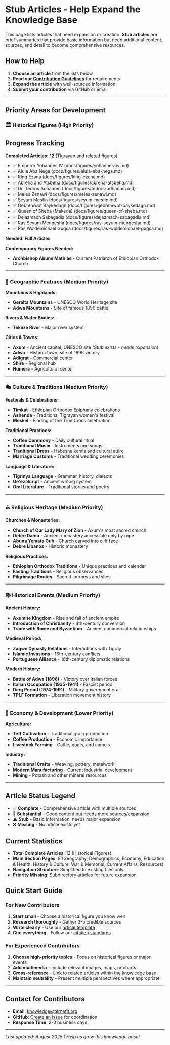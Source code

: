# Stub Articles - Help Expand the Knowledge Base

This page lists articles that need expansion or creation. **Stub articles** are brief summaries that provide basic information but need additional content, sources, and detail to become comprehensive resources.

## How to Help

1. **Choose an article** from the lists below
2. **Read our [Contribution Guidelines](contribute.md)** for requirements
3. **Expand the article** with well-sourced information
4. **Submit your contribution** via GitHub or email

---

## Priority Areas for Development

### 🏛️ Historical Figures (High Priority)

## Progress Tracking

**Completed Articles: 12** (Tigrayan and related figures)

- ✅ Emperor Yohannes IV (docs/figures/yohannes-iv.md)
- ✅ Alula Aba Nega (docs/figures/alula-aba-nega.md)
- ✅ King Ezana (docs/figures/king-ezana.md)
- ✅ Abreha and Atsbeha (docs/figures/abreha-atsbeha.md)
- ✅ Dr. Tedros Adhanom (docs/figures/tedros-adhanom.md)
- ✅ Meles Zenawi (docs/figures/meles-zenawi.md)
- ✅ Seyum Mesfin (docs/figures/seyum-mesfin.md)
- ✅ Gebrehiwot Baykedagn (docs/figures/gebrehiwot-baykedagn.md)
- ✅ Queen of Sheba (Makeda) (docs/figures/queen-of-sheba.md)
- ✅ Dejazmach Sabagadis (docs/figures/dejazmach-sabagadis.md)
- ✅ Ras Seyum Mengesha (docs/figures/ras-seyum-mengesha.md)
- ✅ Ras Woldemichael Gugsa (docs/figures/ras-woldemichael-gugsa.md)

**Needed: Full Articles**

**Contemporary Figures Needed:**

- **Archbishop Abune Mathias** - Current Patriarch of Ethiopian Orthodox Church

---

### 📍 Geographic Features (Medium Priority)

**Mountains & Highlands:**

- **Geralta Mountains** - UNESCO World Heritage site
- **Adwa Mountains** - Site of famous 1896 battle

**Rivers & Water Bodies:**

- **Tekeze River** - Major river system

**Cities & Towns:**

- **Axum** - Ancient capital, UNESCO site *(Stub exists - needs expansion)*
- **Adwa** - Historic town, site of 1896 victory
- **Adigrat** - Commercial center
- **Shire** - Regional hub
- **Humera** - Agricultural center

---

### 🎭 Culture & Traditions (Medium Priority)

**Festivals & Celebrations:**

- **Timkat** - Ethiopian Orthodox Epiphany celebrations
- **Ashenda** - Traditional Tigrayan women's festival
- **Meskel** - Finding of the True Cross celebration

**Traditional Practices:**

- **Coffee Ceremony** - Daily cultural ritual
- **Traditional Music** - Instruments and songs
- **Traditional Dress** - Habesha kemis and cultural attire
- **Marriage Customs** - Traditional wedding ceremonies

**Language & Literature:**

- **Tigrinya Language** - Grammar, history, dialects
- **Ge'ez Script** - Ancient writing system
- **Oral Literature** - Traditional stories and poetry

---

### ⛪ Religious Heritage (Medium Priority)

**Churches & Monasteries:**

- **Church of Our Lady Mary of Zion** - Axum's most sacred church
- **Debre Damo** - Ancient monastery accessible only by rope
- **Abuna Yemata Guh** - Church carved into cliff face
- **Debre Libanos** - Historic monastery

**Religious Practices:**

- **Ethiopian Orthodox Traditions** - Unique practices and calendar
- **Fasting Traditions** - Religious observances
- **Pilgrimage Routes** - Sacred journeys and sites

---

### 📚 Historical Events (Medium Priority)

**Ancient History:**

- **Axumite Kingdom** - Rise and fall of ancient empire
- **Introduction of Christianity** - 4th-century conversion
- **Trade with Rome and Byzantium** - Ancient commercial relationships

**Medieval Period:**

- **Zagwe Dynasty Relations** - Interactions with Tigray
- **Islamic Invasions** - 16th-century conflicts
- **Portuguese Alliance** - 16th-century diplomatic relations

**Modern History:**

- **Battle of Adwa (1896)** - Victory over Italian forces
- **Italian Occupation (1935-1941)** - Fascist period
- **Derg Period (1974-1991)** - Military government era
- **TPLF Formation** - Liberation movement history

---

### 💼 Economy & Development (Lower Priority)

**Agriculture:**

- **Teff Cultivation** - Traditional grain production
- **Coffee Production** - Economic importance
- **Livestock Farming** - Cattle, goats, and camels

**Industry:**

- **Traditional Crafts** - Weaving, pottery, metalwork
- **Modern Manufacturing** - Current industrial development
- **Mining** - Potash and other mineral resources

---

## Article Status Legend

- ✅ **Complete** - Comprehensive article with multiple sources
- 📝 **Substantial** - Good content but needs more sources/expansion  
- ⚠️ **Stub** - Basic information, needs major expansion
- ❌ **Missing** - No article exists yet

## Current Statistics

- **Total Complete Articles**: 12 (Historical Figures)
- **Main Section Pages**: 8 (Geography, Demographics, Economy, Education & Health, History & Culture, War & Memorial, Current Affairs, Resources)
- **Navigation Structure**: Simplified to existing files only
- **Priority Missing**: Subdirectory articles for future expansion

## Quick Start Guide

### For New Contributors

1. **Start small** - Choose a historical figure you know well
2. **Research thoroughly** - Gather 3-5 credible sources
3. **Write clearly** - Use our [article template](contribute.md#structure)
4. **Cite everything** - Follow our [citation standards](contribute.md#citation-standards)

### For Experienced Contributors

1. **Choose high-priority topics** - Focus on historical figures or major events
2. **Add multimedia** - Include relevant images, maps, or charts
3. **Cross-reference** - Link to related articles within the knowledge base
4. **Maintain neutrality** - Present multiple perspectives where appropriate

---

## Contact for Contributors

- **Email**: <knowledge@ternafit.org>
- **GitHub**: [Create an issue](https://github.com/yosephdev/tigray.ternafit.org/issues) for coordination
- **Response Time**: 2-3 business days

---

*Last updated: August 2025 | Help us grow this knowledge base!*
